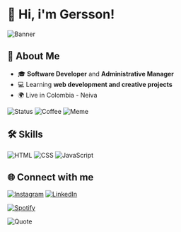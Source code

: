 # 👋 Hi, i'm Gersson!

![Banner](https://ruta-de-tu-imagen/banner.png)

## 🚀 About Me
- 🎓 **Software Developer** and **Administrative Manager**
- 💻 Learning **web development and creative projects**
- 🌍 Live in Colombia - Neiva
  
![Status](https://img.shields.io/badge/Status-Coding-blue)
![Coffee](https://img.shields.io/badge/☕-Necesito%20café-brown)
![Meme](https://img.shields.io/badge/Meme-Approved-green)
## 🛠 Skills
![HTML](https://img.shields.io/badge/HTML5-E34F26?style=for-the-badge&logo=html5&logoColor=white)
![CSS](https://img.shields.io/badge/CSS3-1572B6?style=for-the-badge&logo=css3&logoColor=white)
![JavaScript](https://img.shields.io/badge/JavaScript-323330?style=for-the-badge&logo=javascript&logoColor=F7DF1E)

## 🌐 Connect with me
[![Instagram](https://img.shields.io/badge/Instagram-%23E4405F.svg?style=for-the-badge&logo=Instagram&logoColor=white)](https://www.instagram.com/https://www.instagram.com/ger.mq)
[![LinkedIn](https://img.shields.io/badge/LinkedIn-%230077B5.svg?style=for-the-badge&logo=linkedin&logoColor=white)](https://www.linkedin.com/in/[TU_LINKEDIN](https://www.linkedin.com/in/gersson-arith-morales-quintero-8bb9b727a/))

[![Spotify](https://novatorem.vercel.app/api/spotify)](https://open.spotify.com/user/tu_id_spotify)

![Quote](https://quotes-github-readme.vercel.app/api?type=horizontal&theme=radical)
